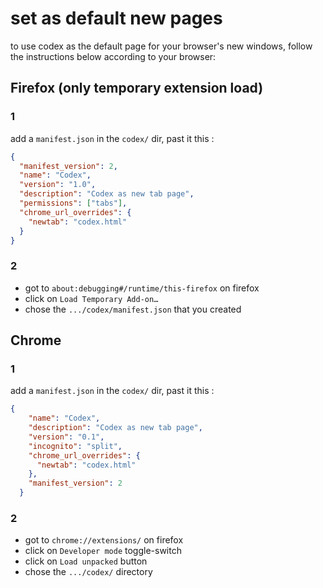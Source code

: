 # set as default new pages
to use codex as the default page for your browser's new windows, follow the instructions below according to your browser:

## Firefox (only temporary extension load)
### 1
add a `manifest.json` in the `codex/` dir, past it this :
```json
{
  "manifest_version": 2,
  "name": "Codex",
  "version": "1.0",
  "description": "Codex as new tab page",
  "permissions": ["tabs"],
  "chrome_url_overrides": {
    "newtab": "codex.html"
  }
}
```
### 2
- got to `about:debugging#/runtime/this-firefox` on firefox
- click on `Load Temporary Add-on…`
- chose the `.../codex/manifest.json` that you created


## Chrome
### 1
add a `manifest.json` in the `codex/` dir, past it this :
```json
{
    "name": "Codex",
    "description": "Codex as new tab page",
    "version": "0.1",
    "incognito": "split",
    "chrome_url_overrides": {
      "newtab": "codex.html"
    },
    "manifest_version": 2
  }
```
### 2
- got to `chrome://extensions/` on firefox
- click on `Developer mode` toggle-switch
- click on `Load unpacked` button
- chose the `.../codex/` directory